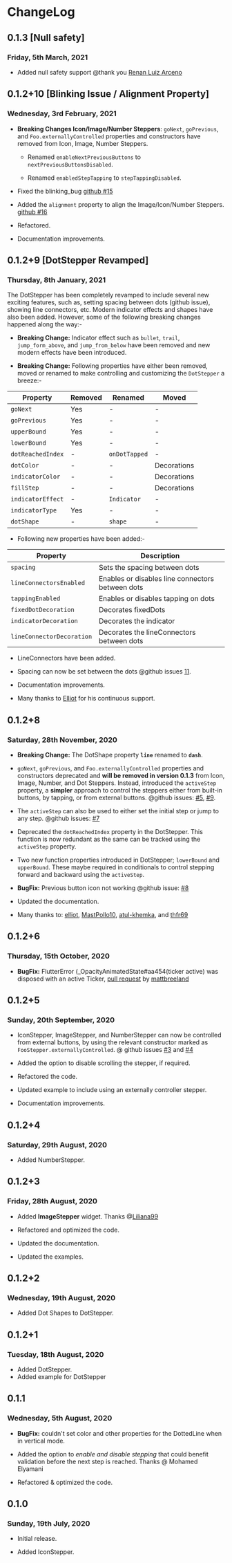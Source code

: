# ChangeLog

## 0.1.3 [Null safety]

### Friday, 5th March, 2021

* Added null safety support @thank you [Renan Luiz Arceno](https://github.com/renanarceno)

## 0.1.2+10 [Blinking Issue / Alignment Property]

### Wednesday, 3rd February, 2021

* __Breaking Changes Icon/Image/Number Steppers__: `goNext`, `goPrevious`, and `Foo.externallyControlled` properties and constructors have removed from Icon, Image, Number Steppers.

  * Renamed `enableNextPreviousButtons` to `nextPreviousButtonsDisabled`.

  * Renamed `enabledStepTapping` to `stepTappingDisabled`.

* Fixed the blinking_bug [github #15](https://github.com/imujtaba8488/package_im_stepper/issues/15)

* Added the `alignment` property to align the Image/Icon/Number Steppers. [github #16](https://github.com/imujtaba8488/package_im_stepper/issues/15)

* Refactored.

* Documentation improvements.

## 0.1.2+9 [DotStepper Revamped]

### Thursday, 8th January, 2021

The DotStepper has been completely revamped to include several new exciting features, such as, setting spacing between dots (github issue), showing line connectors, etc. Modern indicator effects and shapes have also been added. However, some of the following breaking changes happened along the way:-

* __Breaking Change:__ Indicator effect such as `bullet`, `trail`, `jump_form_above`, and `jump_from_below` have been removed and new modern effects have been introduced.

* __Breaking Change:__ Following properties have either been removed, moved or renamed to make controlling and customizing the `DotStepper` a breeze:-
  
| __Property__      | __Removed__ | __Renamed__   | __Moved__   |
|-------------------|-------------|---------------|-------------|
| `goNext`          | Yes         | \-            | \-          |
| `goPrevious`      | Yes         | \-            | \-          |
| `upperBound`      | Yes         | \-            | \-          |
| `lowerBound`      | Yes         | \-            | \-          |
| `dotReachedIndex` | \-          | `onDotTapped` | \-          |
| `dotColor`        | \-          | \-            | Decorations |
| `indicatorColor`  | \-          | \-            | Decorations |
| `fillStep`        | \-          | \-            | Decorations |
| `indicatorEffect` | \-          | `Indicator`   | \-          |
| `indicatorType`   | Yes         | \-            | \-          |
| `dotShape`        | \-          | `shape`       | \-          |

* Following new properties have been added:-

| **Property**              | **Description**                                  |
|---------------------------|--------------------------------------------------|
| `spacing`                 | Sets the spacing between dots                    |
| `lineConnectorsEnabled`   | Enables or disables line connectors between dots |
| `tappingEnabled`          | Enables or disables tapping on dots              |
| `fixedDotDecoration`      | Decorates fixedDots                              |
| `indicatorDecoration`     | Decorates the indicator                          |
| `lineConnectorDecoration` | Decorates the lineConnectors between dots        |

* LineConnectors have been added.

* Spacing can now be set between the dots @github issues [11](https://github.com/imujtaba8488/package_im_stepper/issues/11).

* Documentation improvements.

* Many thanks to [Elliot](https://github.com/zelliot) for his continuous support.

## 0.1.2+8

### Saturday, 28th November, 2020

* __Breaking Change:__ The DotShape property __`line`__ renamed to __`dash`__.

* `goNext`, `goPrevious`, and `Foo.externallyControlled` properties and constructors deprecated and __will be removed in version 0.1.3__ from Icon, Image, Number, and Dot Steppers. Instead, introduced the `activeStep` property, a __simpler__ approach to control the steppers either from built-in buttons, by tapping, or from external buttons. @github issues: [#5](https://github.com/imujtaba8488/package_im_stepper/issues/5), [#9](https://github.com/imujtaba8488/package_im_stepper/issues/9).

* The `activeStep` can also be used to either set the initial step or jump to any step. @github issues: [#7](https://github.com/imujtaba8488/package_im_stepper/issues/7)

* Deprecated the `dotReachedIndex` property in the DotStepper. This function is now redundant as the same can be tracked using the `activeStep` property.

* Two new function properties introduced in DotStepper; `lowerBound` and `upperBound`. These maybe required in conditionals to control stepping forward and backward using the `activeStep`.

* __BugFix:__ Previous button icon not working @github issue: [#8](https://github.com/imujtaba8488/package_im_stepper/issues/8)

* Updated the documentation.

* Many thanks to: [elliot](https://github.com/zelliot), [MastPollo10](https://github.com/Mastpollo10), [atul-khemka](https://github.com/atul-khemka), and [thfr69](https://github.com/thfr69)

## 0.1.2+6

### Thursday, 15th October, 2020

* __BugFix:__ FlutterError (_OpacityAnimatedState#aa454(ticker active) was disposed with an active Ticker, [pull request](https://github.com/imujtaba8488/package_im_stepper/pull/6) by [mattbreeland](https://github.com/mattbreeland)

## 0.1.2+5

### Sunday, 20th September, 2020

* IconStepper, ImageStepper, and NumberStepper can now be controlled from external buttons, by using the relevant constructor marked as `FooStepper.externallyControlled`. @ github issues [#3](https://github.com/imujtaba8488/package_im_stepper/issues/3) and [#4](https://github.com/imujtaba8488/package_im_stepper/issues/4)

* Added the option to disable scrolling the stepper, if required.

* Refactored the code.

* Updated example to include using an externally controller stepper.

* Documentation improvements.

## 0.1.2+4

### Saturday, 29th August, 2020

* Added NumberStepper.

## 0.1.2+3

### Friday, 28th August, 2020

* Added __ImageStepper__ widget. Thanks @[Liliana99](https://github.com/imujtaba8488/package_im_stepper/issues/2)

* Refactored and optimized the code.

* Updated the documentation.

* Updated the examples.

## 0.1.2+2

### Wednesday, 19th August, 2020

* Added Dot Shapes to DotStepper.

## 0.1.2+1

### Tuesday, 18th August, 2020

* Added DotStepper.
* Added example for DotStepper

## 0.1.1

### Wednesday, 5th August, 2020

* __BugFix:__ couldn't set color and other properties for the DottedLine when in
vertical mode.

* Added the option to _enable and disable stepping_ that could benefit validation
before the next step is reached. Thanks @ Mohamed Elyamani

* Refactored & optimized the code.

## 0.1.0

### Sunday, 19th July, 2020

* Initial release.

* Added IconStepper.
